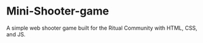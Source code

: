 # Mini-Shooter-game
A simple web shooter game built for the Ritual Community with HTML, CSS, and JS.
